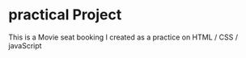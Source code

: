 # practical Project

This is a Movie seat booking I created as a practice on HTML / CSS / javaScript
